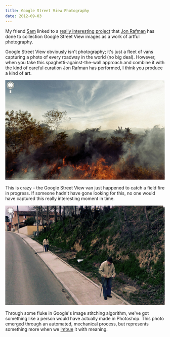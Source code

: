 ```yaml
---
title: Google Street View Photography
date: 2012-09-03
---
```


My friend [Sam](https://twitter.com/nanoinfinity) linked to a [really interesting project](http://9-eyes.com) that [Jon Rafman](http://jonrafman.com) has done to collection Google Street View images as a work of artful photography.

Google Street View obviously isn't photography; it's just a fleet of vans capturing a photo of every roadway in the world (no big deal). However, when you take this spaghetti-against-the-wall approach and combine it with the kind of careful curation Jon Rafman has performed, I think you produce a kind of art.

![](438B7F38DAF34632BC1A6B559AD4AC8B.jpg)

This is crazy - the Google Street View van just happened to catch a field fire in progress. If someone hadn't have gone looking for this, no one would have captured this really interesting moment in time.

![](CE4B0AF404E2461AA0AC92CA2212D65E.jpg)

Through some fluke in Google's image stitching algorithm, we've got something like a person would have actually made in Photoshop. This photo emerged through an automated, mechanical process, but represents something more when we [imbue](http://www.imdb.com/title/tt0579531/quotes) it with meaning.
